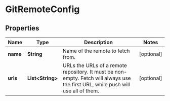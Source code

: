 

# GitRemoteConfig

## Properties

Name | Type | Description | Notes
------------ | ------------- | ------------- | -------------
**name** | **String** | Name of the remote to fetch from. |  [optional]
**urls** | **List&lt;String&gt;** | URLs the URLs of a remote repository. It must be non-empty. Fetch will always use the first URL, while push will use all of them. |  [optional]




